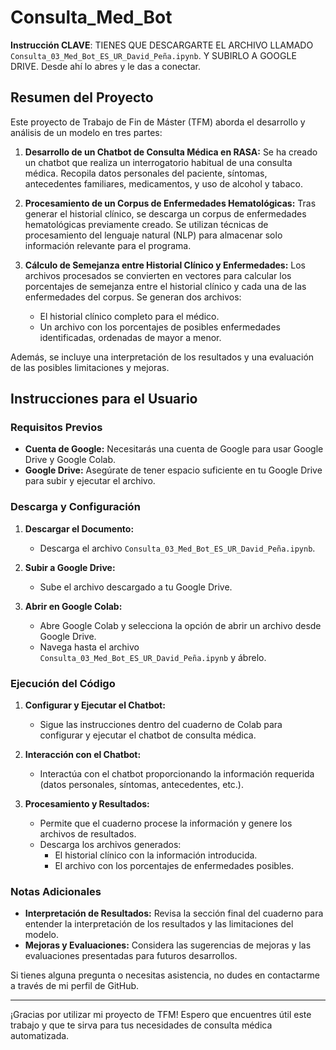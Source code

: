 # Consulta_Med_Bot
**Instrucción CLAVE**: TIENES QUE DESCARGARTE EL ARCHIVO LLAMADO `Consulta_03_Med_Bot_ES_UR_David_Peña.ipynb`. Y SUBIRLO A GOOGLE DRIVE. Desde ahí lo abres y le das a conectar.
## Resumen del Proyecto

Este proyecto de Trabajo de Fin de Máster (TFM) aborda el desarrollo y análisis de un modelo en tres partes:

1. **Desarrollo de un Chatbot de Consulta Médica en RASA:** Se ha creado un chatbot que realiza un interrogatorio habitual de una consulta médica. Recopila datos personales del paciente, síntomas, antecedentes familiares, medicamentos, y uso de alcohol y tabaco.
   
2. **Procesamiento de un Corpus de Enfermedades Hematológicas:** Tras generar el historial clínico, se descarga un corpus de enfermedades hematológicas previamente creado. Se utilizan técnicas de procesamiento del lenguaje natural (NLP) para almacenar solo información relevante para el programa.
   
3. **Cálculo de Semejanza entre Historial Clínico y Enfermedades:** Los archivos procesados se convierten en vectores para calcular los porcentajes de semejanza entre el historial clínico y cada una de las enfermedades del corpus. Se generan dos archivos: 
   - El historial clínico completo para el médico.
   - Un archivo con los porcentajes de posibles enfermedades identificadas, ordenadas de mayor a menor.

Además, se incluye una interpretación de los resultados y una evaluación de las posibles limitaciones y mejoras.

## Instrucciones para el Usuario

### Requisitos Previos

- **Cuenta de Google:** Necesitarás una cuenta de Google para usar Google Drive y Google Colab.
- **Google Drive:** Asegúrate de tener espacio suficiente en tu Google Drive para subir y ejecutar el archivo.

### Descarga y Configuración

1. **Descargar el Documento:**
   - Descarga el archivo `Consulta_03_Med_Bot_ES_UR_David_Peña.ipynb`.

2. **Subir a Google Drive:**
   - Sube el archivo descargado a tu Google Drive.

3. **Abrir en Google Colab:**
   - Abre Google Colab y selecciona la opción de abrir un archivo desde Google Drive.
   - Navega hasta el archivo `Consulta_03_Med_Bot_ES_UR_David_Peña.ipynb` y ábrelo.

### Ejecución del Código

1. **Configurar y Ejecutar el Chatbot:**
   - Sigue las instrucciones dentro del cuaderno de Colab para configurar y ejecutar el chatbot de consulta médica.

2. **Interacción con el Chatbot:**
   - Interactúa con el chatbot proporcionando la información requerida (datos personales, síntomas, antecedentes, etc.).

3. **Procesamiento y Resultados:**
   - Permite que el cuaderno procese la información y genere los archivos de resultados.
   - Descarga los archivos generados:
     - El historial clínico con la información introducida.
     - El archivo con los porcentajes de enfermedades posibles.

### Notas Adicionales

- **Interpretación de Resultados:** Revisa la sección final del cuaderno para entender la interpretación de los resultados y las limitaciones del modelo.
- **Mejoras y Evaluaciones:** Considera las sugerencias de mejoras y las evaluaciones presentadas para futuros desarrollos.



Si tienes alguna pregunta o necesitas asistencia, no dudes en contactarme a través de mi perfil de GitHub.

---

¡Gracias por utilizar mi proyecto de TFM! Espero que encuentres útil este trabajo y que te sirva para tus necesidades de consulta médica automatizada.
